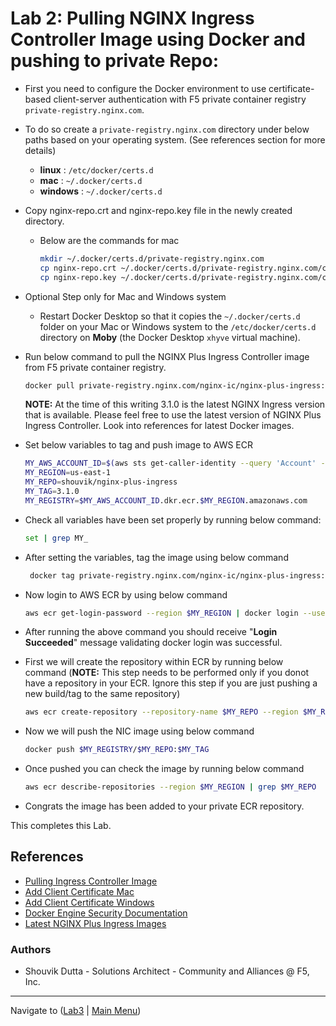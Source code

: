 # Lab 2: Pulling NGINX Ingress Controller Image using Docker and pushing to private Repo:

- First you need to configure the Docker environment to use certificate-based client-server authentication with F5 private container registry `private-registry.nginx.com`.
- To do so create a `private-registry.nginx.com` directory under below paths based on your operating system. (See references section for more details)
  -  **linux** : `/etc/docker/certs.d`
  -  **mac** : `~/.docker/certs.d`
  -  **windows** : `~/.docker/certs.d` 
  
  
- Copy nginx-repo.crt and nginx-repo.key file in the newly created directory.
  -  Below are the commands for mac
     ```bash
     mkdir ~/.docker/certs.d/private-registry.nginx.com
     cp nginx-repo.crt ~/.docker/certs.d/private-registry.nginx.com/client.cert
     cp nginx-repo.key ~/.docker/certs.d/private-registry.nginx.com/client.key
     ```
- Optional Step only for Mac and Windows system
  - Restart Docker Desktop so that it copies the `~/.docker/certs.d` folder on your Mac or Windows system to the `/etc/docker/certs.d` directory on **Moby** (the Docker Desktop `xhyve` virtual machine).


- Run below command to pull the NGINX Plus Ingress Controller image from F5 private container registry.
  ```bash
  docker pull private-registry.nginx.com/nginx-ic/nginx-plus-ingress:3.1.0
  ```
  **NOTE:** At the time of this writing 3.1.0 is the latest NGINX Ingress version that is available. Please feel free to use the latest version of NGINX Plus Ingress Controller. Look into references for latest Docker images.

- Set below variables to tag and push image to AWS ECR
  ```bash
  MY_AWS_ACCOUNT_ID=$(aws sts get-caller-identity --query 'Account' --output text)
  MY_REGION=us-east-1
  MY_REPO=shouvik/nginx-plus-ingress
  MY_TAG=3.1.0
  MY_REGISTRY=$MY_AWS_ACCOUNT_ID.dkr.ecr.$MY_REGION.amazonaws.com 
  ```

- Check all variables have been set properly by running below command:
  ```bash
  set | grep MY_
  ```

- After setting the variables, tag the image using below command
  ```bash
   docker tag private-registry.nginx.com/nginx-ic/nginx-plus-ingress:$MY_TAG $MY_REGISTRY/$MY_REPO:$MY_TAG
  ```

- Now login to AWS ECR by using below command
  ```bash
  aws ecr get-login-password --region $MY_REGION | docker login --username AWS --password-stdin $MY_REGISTRY
  ```
- After running the above command you should receive "**Login Succeeded**" message validating docker login was successful.

- First we will create the repository within ECR by running below command (**NOTE:** This step needs to be performed only if you donot have a repository in your ECR. Ignore this step if you are just pushing a new build/tag to the same repository)
  ```bash
  aws ecr create-repository --repository-name $MY_REPO --region $MY_REGION
  ```

- Now we will push the NIC image using below command
  ```bash
  docker push $MY_REGISTRY/$MY_REPO:$MY_TAG
  ```

- Once pushed you can check the image by running below command
  ```bash
  aws ecr describe-repositories --region $MY_REGION | grep $MY_REPO
  ```
- Congrats the image has been added to your private ECR repository.


This completes this Lab.

## References
- [Pulling Ingress Controller Image](https://docs.nginx.com/nginx-ingress-controller/installation/pulling-ingress-controller-image)
- [Add Client Certificate Mac](https://docs.docker.com/desktop/faqs/macfaqs/#add-client-certificates)
- [Add Client Certificate Windows](https://docs.docker.com/desktop/faqs/windowsfaqs/#how-do-i-add-client-certificates)
- [Docker Engine Security Documentation](https://docs.docker.com/engine/security/certificates/)
- [Latest NGINX Plus Ingress Images](https://docs.nginx.com/nginx-ingress-controller/technical-specifications/#images-with-nginx-plus)


### Authors
- Shouvik Dutta - Solutions Architect - Community and Alliances @ F5, Inc.

-------------
Navigate to ([Lab3](../lab3/readme.md) | [Main Menu](../LabGuide.md))
